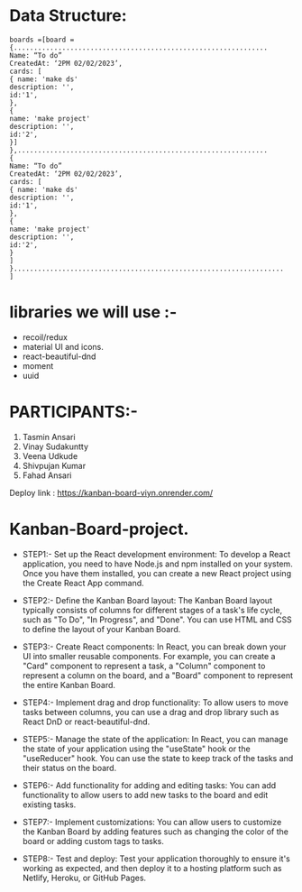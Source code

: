 # Data Structure:
 ``` 
boards =[board = 
{...............................................................
Name: “To do”
CreatedAt: ‘2PM 02/02/2023’,
cards: [
{ name: 'make ds'
description: '',
id:'1',
},
{
name: 'make project'
description: '',
id:'2',
}]
},..............................................................
 {
Name: “To do”
CreatedAt: ‘2PM 02/02/2023’,
cards: [
{ name: 'make ds'
description: '',
id:'1',
},
{
name: 'make project'
description: '',
id:'2',
}
]
}...................................................................
] 
```
# libraries we will use :-
* recoil/redux
* material UI and icons.
* react-beautiful-dnd
* moment
* uuid

# PARTICIPANTS:-

1. Tasmin Ansari
2. Vinay Sudakuntty
3. Veena Udkude
4. Shivpujan Kumar
5. Fahad Ansari

Deploy link : https://kanban-board-viyn.onrender.com/

# Kanban-Board-project.

 * STEP1:- Set up the React development environment: To develop a React application, you need to have Node.js and npm installed on your system.
Once you have them installed, you can create a new React project using the Create React App command.

 * STEP2:- Define the Kanban Board layout: The Kanban Board layout typically consists of columns for different stages of a task's life cycle, such as "To Do", "In Progress", and "Done".
You can use HTML and CSS to define the layout of your Kanban Board.

 * STEP3:- Create React components: In React, you can break down your UI into smaller reusable components.
For example, you can create a "Card" component to represent a task, a "Column" component to represent a column on the board, and a "Board" component to represent the entire Kanban Board.

 * STEP4:- Implement drag and drop functionality: To allow users to move tasks between columns, you can use a drag and drop library such as React DnD or react-beautiful-dnd.

 * STEP5:- Manage the state of the application: In React, you can manage the state of your application using the "useState" hook or the "useReducer" hook.
You can use the state to keep track of the tasks and their status on the board.

 * STEP6:- Add functionality for adding and editing tasks: You can add functionality to allow users to add new tasks to the board and edit existing tasks.

 * STEP7:- Implement customizations: You can allow users to customize the Kanban Board by adding features such as changing the color of the board or adding custom tags to tasks.

 * STEP8:- Test and deploy: Test your application thoroughly to ensure it's working as expected, and then deploy it to a hosting platform such as Netlify, Heroku, or GitHub Pages.
